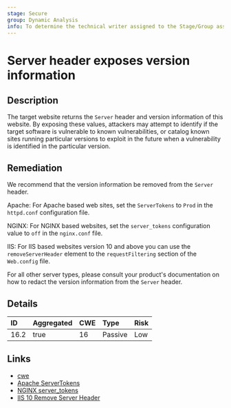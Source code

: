 ```yaml
---
stage: Secure
group: Dynamic Analysis
info: To determine the technical writer assigned to the Stage/Group associated with this page, see https://about.gitlab.com/handbook/engineering/ux/technical-writing/#assignments
---
```


# Server header exposes version information

## Description

The target website returns the `Server` header and version information of this website. By
exposing these values, attackers may attempt to identify if the target software is vulnerable to known
vulnerabilities, or catalog known sites running particular versions to exploit in the future when a
vulnerability is identified in the particular version.

## Remediation

We recommend that the version information be removed from the `Server` header.

Apache:
For Apache based web sites, set the `ServerTokens` to `Prod` in the `httpd.conf` configuration file.

NGINX:
For NGINX based websites, set the `server_tokens` configuration value to `off` in the `nginx.conf` file.

IIS:
For IIS based websites version 10 and above you can use the `removeServerHeader` element to the `requestFiltering`
section of the `Web.config` file.

For all other server types, please consult your product's documentation on how to redact the version information from
the `Server` header.

## Details

| ID | Aggregated | CWE | Type | Risk |
|:---|:--------|:--------|:--------|:--------|
| 16.2 | true | 16 | Passive | Low |

## Links

- [cwe](https://cwe.mitre.org/data/definitions/16.html)
- [Apache ServerTokens](https://blog.mozilla.org/security/2016/08/26/mitigating-mime-confusion-attacks-in-firefox/)
- [NGINX server_tokens](https://nginx.org/en/docs/http/ngx_http_core_module.html#server_tokens)
- [IIS 10 Remove Server Header](https://docs.microsoft.com/en-us/iis/configuration/system.webserver/security/requestfiltering/#attributes)
